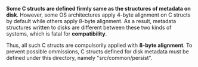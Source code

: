 **Some C structs are defined firmly same as the structures of metadata on disk**. However, some OS architectures apply 4-byte alignment on C structs by default while others apply 8-byte alignment. As a result, metadata structures written to disks are different between these two kinds of systems, which is fatal for **compatibility**.

Thus, all such C structs are compulsorily applied with **8-byte alignment**. To prevent possible ommissions, C structs defined for disk metadata must be defined under this directory, namely "src/common/persist".